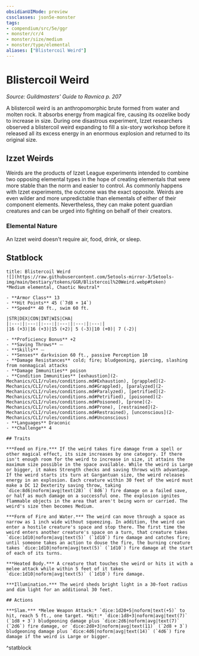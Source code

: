 ```yaml
---
obsidianUIMode: preview
cssclasses: json5e-monster
tags:
- compendium/src/5e/ggr
- monster/cr/4
- monster/size/medium
- monster/type/elemental
aliases: ["Blistercoil Weird"]
---
```

# Blistercoil Weird
*Source: Guildmasters' Guide to Ravnica p. 207*  

A blistercoil weird is an anthropomorphic brute formed from water and molten rock. It absorbs energy from magical fire, causing its oozelike body to increase in size. During one disastrous experiment, Izzet researchers observed a blistercoil weird expanding to fill a six-story workshop before it released all its excess energy in an enormous explosion and returned to its original size.

## Izzet Weirds

Weirds are the products of Izzet League experiments intended to combine two opposing elemental types in the hope of creating elementals that were more stable than the norm and easier to control. As commonly happens with Izzet experiments, the outcome was the exact opposite. Weirds are even wilder and more unpredictable than elementals of either of their component elements. Nevertheless, they can make potent guardian creatures and can be urged into fighting on behalf of their creators.

### Elemental Nature

An Izzet weird doesn't require air, food, drink, or sleep.

## Statblock

```ad-statblock
title: Blistercoil Weird
![](https://raw.githubusercontent.com/5etools-mirror-3/5etools-img/main/bestiary/tokens/GGR/Blistercoil%20Weird.webp#token)
*Medium elemental, Chaotic Neutral*

- **Armor Class** 13
- **Hit Points** 45 (`7d8 + 14`)
- **Speed** 40 ft., swim 60 ft.

|STR|DEX|CON|INT|WIS|CHA|
|:---:|:---:|:---:|:---:|:---:|:---:|
|16 (+3)|16 (+3)|15 (+2)| 5 (-3)|10 (+0)| 7 (-2)|

- **Proficiency Bonus** +2
- **Saving Throws** ⏤
- **Skills** ⏤
- **Senses** darkvision 60 ft., passive Perception 10
- **Damage Resistances** cold; fire; bludgeoning, piercing, slashing from nonmagical attacks
- **Damage Immunities** poison
- **Condition Immunities** [exhaustion](2-Mechanics/CLI/rules/conditions.md#Exhaustion), [grappled](2-Mechanics/CLI/rules/conditions.md#Grappled), [paralyzed](2-Mechanics/CLI/rules/conditions.md#Paralyzed), [petrified](2-Mechanics/CLI/rules/conditions.md#Petrified), [poisoned](2-Mechanics/CLI/rules/conditions.md#Poisoned), [prone](2-Mechanics/CLI/rules/conditions.md#Prone), [restrained](2-Mechanics/CLI/rules/conditions.md#Restrained), [unconscious](2-Mechanics/CLI/rules/conditions.md#Unconscious)
- **Languages** Draconic
- **Challenge** 4

## Traits

***Feed on Fire.*** If the weird takes fire damage from a spell or other magical effect, its size increases by one category. If there isn't enough room for the weird to increase in size, it attains the maximum size possible in the space available. While the weird is Large or bigger, it makes Strength checks and saving throws with advantage. If the weird starts its turn at Gargantuan size, the weird releases energy in an explosion. Each creature within 30 feet of the weird must make a DC 12 Dexterity saving throw, taking `dice:8d6|noform|avg|text(28)` (`8d6`) fire damage on a failed save, or half as much damage on a successful one. The explosion ignites flammable objects in the area that aren't being worn or carried. The weird's size then becomes Medium.

***Form of Fire and Water.*** The weird can move through a space as narrow as 1 inch wide without squeezing. In addition, the weird can enter a hostile creature's space and stop there. The first time the weird enters another creature's space on a turn, that creature takes `dice:1d10|noform|avg|text(5)` (`1d10`) fire damage and catches fire; until someone takes an action to douse the fire, the burning creature takes `dice:1d10|noform|avg|text(5)` (`1d10`) fire damage at the start of each of its turns.

***Heated Body.*** A creature that touches the weird or hits it with a melee attack while within 5 feet of it takes `dice:1d10|noform|avg|text(5)` (`1d10`) fire damage.

***Illumination.*** The weird sheds bright light in a 30-foot radius and dim light for an additional 30 feet.

## Actions

***Slam.*** *Melee Weapon Attack:* `dice:1d20+5|noform|text(+5)` to hit, reach 5 ft., one target. *Hit:* `dice:1d8+3|noform|avg|text(7)` (`1d8 + 3`) bludgeoning damage plus `dice:2d6|noform|avg|text(7)` (`2d6`) fire damage, or `dice:2d8+3|noform|avg|text(11)` (`2d8 + 3`) bludgeoning damage plus `dice:4d6|noform|avg|text(14)` (`4d6`) fire damage if the weird is Large or bigger.
```
^statblock